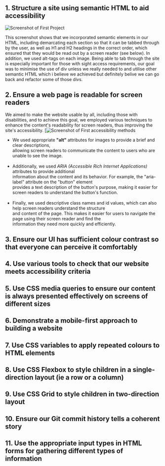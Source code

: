 ## 1. Structure a site using semantic HTML to aid accessibility
![Screenshot of First Project](https://user-images.githubusercontent.com/85761315/220893516-69588970-14de-4071-a69f-cac7c0887028.png)

This screenshot shows that we incorporated semantic elements in our HTML, including demarcating each section so that it can be tabbed through by the user, as well as H1 and H2 headings in the correct order, which ensured that they would be read out by a screen reader (see below). In addition, we used alt-tags on each image. Being able to tab through the site is especially important for those with sight access requirements, our goal was to minimise the use of div unless we really needed to and utilise other semantic HTML which i believe we achieved but definitely belive we can go back and refactor some of those divs.

## 2. Ensure a web page is readable for screen readers
We aimed to make the website usable by all, including those with disabilities, and to achieve this goal, we employed various techniques to enhance the content's readability for screen readers, thus improving the site's accessibility.
[![Screenshot of First accessibility methods](https://user-images.githubusercontent.com/85761315/220909788-26117c77-1805-47c7-8f0d-f3e6518efe95.png)

- We used appropriate <b>"alt"</b> attributes for images to provide a brief and clear descriptions, <br />
allowing screen readers to communicate the content to users who are unable to see the image.<br /> <br />
- Additionally, we used *ARIA (Accessible Rich Internet Applications)* attributes to provide additional <br />
information about the content and its behavior. For example, the "aria-label" attribute on the "button" element <br />
provides a text description of the button's purpose, making it easier for screen readers to understand the button's function. <br /><br />
- Finally, we used descriptive class names and id values, which can also help screen readers understand the structure <br />
and content of the page. This makes it easier for users to navigate the page using their screen reader and find the <br />
information they need more quickly and efficiently.


## 3. Ensure our UI has sufficient colour contrast so that everyone can perceive it comfortably

## 4. Use various tools to check that our website meets accessibility criteria

## 5. Use CSS media queries to ensure our content is always presented effectively on screens of different sizes

## 6. Demonstrate a mobile-first approach to building a website

## 7. Use CSS variables to apply repeated colours to HTML elements

## 8. Use CSS Flexbox to style children in a single-direction layout (ie a row or a column)

## 9. Use CSS Grid to style children in two-direction layout

## 10. Ensure our Git commit history tells a coherent story

## 11. Use the appropriate input types in HTML forms for gathering different types of information
